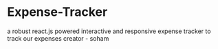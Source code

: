 # Expense-Tracker
a robust react.js powered interactive and responsive expense tracker to track our expenses
creator - soham
